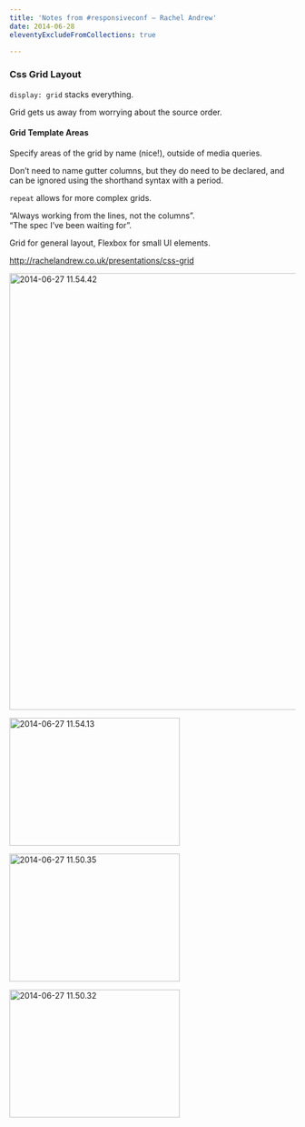 ```yaml
---
title: 'Notes from #responsiveconf – Rachel Andrew'
date: 2014-06-28
eleventyExcludeFromCollections: true

---
```

### Css Grid Layout

`display: grid` stacks everything.

Grid gets us away from worrying about the source order.

#### Grid Template Areas

Specify areas of the grid by name (nice!), outside of media queries.

Don&#8217;t need to name gutter columns, but they do need to be declared, and can be ignored using the shorthand syntax with a period.

`repeat` allows for more complex grids.

&#8220;Always working from the lines, not the columns&#8221;.  
&#8220;The spec I&#8217;ve been waiting for&#8221;.

Grid for general layout, Flexbox for small UI elements.

<http://rachelandrew.co.uk/presentations/css-grid>

[<img src="http://mattrad.uk/wp-content/uploads/2014/06/2014-06-27-11.54.42-1024x768.jpg" alt="2014-06-27 11.54.42" width="1024" height="768" class="aligncenter size-large wp-image-200" srcset="https://mattrad.local/wp-content/uploads/2014/06/2014-06-27-11.54.42-1024x768.jpg 1024w, https://mattrad.local/wp-content/uploads/2014/06/2014-06-27-11.54.42-300x225.jpg 300w" sizes="(max-width: 1024px) 100vw, 1024px" />][1]

[<img src="http://mattrad.uk/wp-content/uploads/2014/06/2014-06-27-11.54.13-300x225.jpg" alt="2014-06-27 11.54.13" width="300" height="225" class="alignnone size-medium wp-image-201" srcset="https://mattrad.local/wp-content/uploads/2014/06/2014-06-27-11.54.13-300x225.jpg 300w, https://mattrad.local/wp-content/uploads/2014/06/2014-06-27-11.54.13-1024x768.jpg 1024w" sizes="(max-width: 300px) 100vw, 300px" />][2]

[<img src="http://mattrad.uk/wp-content/uploads/2014/06/2014-06-27-11.50.35-300x225.jpg" alt="2014-06-27 11.50.35" width="300" height="225" class="alignnone size-medium wp-image-202" srcset="https://mattrad.local/wp-content/uploads/2014/06/2014-06-27-11.50.35-300x225.jpg 300w, https://mattrad.local/wp-content/uploads/2014/06/2014-06-27-11.50.35-1024x768.jpg 1024w" sizes="(max-width: 300px) 100vw, 300px" />][3]

[<img src="http://mattrad.uk/wp-content/uploads/2014/06/2014-06-27-11.50.32-300x225.jpg" alt="2014-06-27 11.50.32" width="300" height="225" class="alignnone size-medium wp-image-203" srcset="https://mattrad.local/wp-content/uploads/2014/06/2014-06-27-11.50.32-300x225.jpg 300w, https://mattrad.local/wp-content/uploads/2014/06/2014-06-27-11.50.32-1024x768.jpg 1024w" sizes="(max-width: 300px) 100vw, 300px" />][4]

 [1]: http://mattrad.uk/wp-content/uploads/2014/06/2014-06-27-11.54.42.jpg
 [2]: http://mattrad.uk/wp-content/uploads/2014/06/2014-06-27-11.54.13.jpg
 [3]: http://mattrad.uk/wp-content/uploads/2014/06/2014-06-27-11.50.35.jpg
 [4]: http://mattrad.uk/wp-content/uploads/2014/06/2014-06-27-11.50.32.jpg